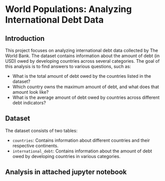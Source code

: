 # World Populations: Analyzing International Debt Data

## Introduction
This project focuses on analyzing international debt data collected by The World Bank. The dataset contains information about the amount of debt (in USD) owed by developing countries across several categories. The goal of this analysis is to find answers to various questions, such as:

- What is the total amount of debt owed by the countries listed in the dataset?
- Which country owns the maximum amount of debt, and what does that amount look like?
- What is the average amount of debt owed by countries across different debt indicators?

## Dataset
The dataset consists of two tables:
- `countries`: Contains information about different countries and their respective continents.
- `international_debt`: Contains information about the amount of debt owed by developing countries in various categories.

## Analysis in attached jupyter notebook

